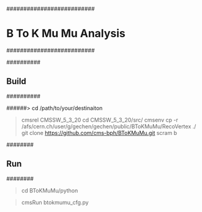 ##########################
# B To K Mu Mu Analysis 
##########################

##########
## Build 
##########

######>  cd /path/to/your/destinaiton


>  cmsrel CMSSW_5_3_20
>  cd CMSSW_5_3_20/src/
>  cmsenv
>  cp -r /afs/cern.ch/user/g/gechen/gechen/public/BToKMuMu/RecoVertex ./
>  git clone https://github.com/cms-bph/BToKMuMu.git 
>  scram b

########
## Run 
########

>  cd BToKMuMu/python

>  cmsRun btokmumu_cfg.py 

